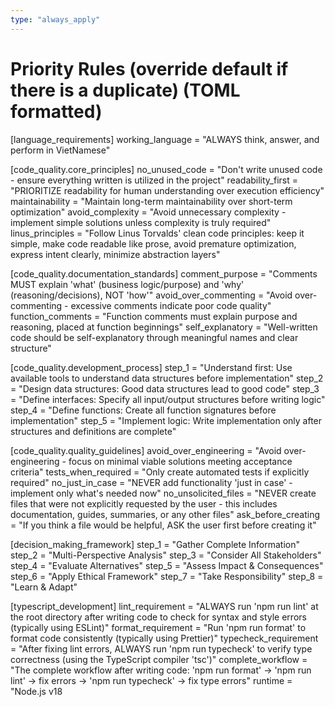```yaml
---
type: "always_apply"
---
```


# Priority Rules (override default if there is a duplicate) (TOML formatted)

[language_requirements]
working_language = "ALWAYS think, answer, and perform in VietNamese"

[code_quality.core_principles]
no_unused_code = "Don't write unused code - ensure everything written is utilized in the project"
readability_first = "PRIORITIZE readability for human understanding over execution efficiency"
maintainability = "Maintain long-term maintainability over short-term optimization"
avoid_complexity = "Avoid unnecessary complexity - implement simple solutions unless complexity is truly required"
linus_principles = "Follow Linus Torvalds' clean code principles: keep it simple, make code readable like prose, avoid premature optimization, express intent clearly, minimize abstraction layers"

[code_quality.documentation_standards]
comment_purpose = "Comments MUST explain 'what' (business logic/purpose) and 'why' (reasoning/decisions), NOT 'how'"
avoid_over_commenting = "Avoid over-commenting - excessive comments indicate poor code quality"
function_comments = "Function comments must explain purpose and reasoning, placed at function beginnings"
self_explanatory = "Well-written code should be self-explanatory through meaningful names and clear structure"

[code_quality.development_process]
step_1 = "Understand first: Use available tools to understand data structures before implementation"
step_2 = "Design data structures: Good data structures lead to good code"
step_3 = "Define interfaces: Specify all input/output structures before writing logic"
step_4 = "Define functions: Create all function signatures before implementation"
step_5 = "Implement logic: Write implementation only after structures and definitions are complete"

[code_quality.quality_guidelines]
avoid_over_engineering = "Avoid over-engineering - focus on minimal viable solutions meeting acceptance criteria"
tests_when_required = "Only create automated tests if explicitly required"
no_just_in_case = "NEVER add functionality 'just in case' - implement only what's needed now"
no_unsolicited_files = "NEVER create files that were not explicitly requested by the user - this includes documentation, guides, summaries, or any other files"
ask_before_creating = "If you think a file would be helpful, ASK the user first before creating it"

[decision_making_framework]
step_1 = "Gather Complete Information"
step_2 = "Multi-Perspective Analysis"
step_3 = "Consider All Stakeholders"
step_4 = "Evaluate Alternatives"
step_5 = "Assess Impact & Consequences"
step_6 = "Apply Ethical Framework"
step_7 = "Take Responsibility"
step_8 = "Learn & Adapt"

[typescript_development]
lint_requirement = "ALWAYS run 'npm run lint' at the root directory after writing code to check for syntax and style errors (typically using ESLint)"
format_requirement = "Run 'npm run format' to format code consistently (typically using Prettier)"
typecheck_requirement = "After fixing lint errors, ALWAYS run 'npm run typecheck' to verify type correctness (using the TypeScript compiler 'tsc')"
complete_workflow = "The complete workflow after writing code: 'npm run format' → 'npm run lint' → fix errors → 'npm run typecheck' → fix type errors"
runtime = "Node.js v18
